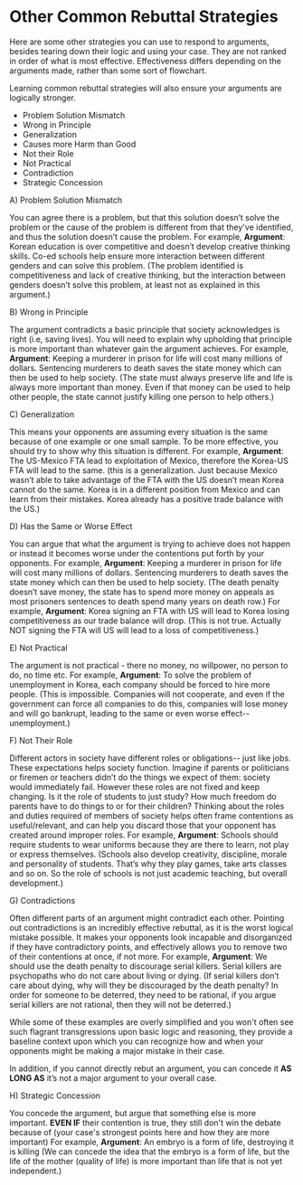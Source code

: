 # Other Common Rebuttal Strategies

Here are some other strategies you can use to respond to arguments, besides tearing down their logic and using your case. They are not ranked in order of what is most effective. Effectiveness differs depending on the arguments made, rather than some sort of flowchart.


Learning common rebuttal strategies will also ensure your arguments are logically stronger.

 * Problem Solution Mismatch
 * Wrong in Principle
 * Generalization
 * Causes more Harm than Good
 * Not their Role
 * Not Practical
 * Contradiction
 * Strategic Concession

A) Problem Solution Mismatch

You can agree there is a problem, but that this solution doesn’t solve the problem or the cause of the problem is different from that they've identified, and thus the solution doesn’t cause the problem.
For example, **Argument**: Korean education is over competitive and doesn’t develop creative thinking skills. Co-ed schools help ensure more interaction between different genders and can solve this problem. (The problem identified is competitiveness and lack of creative thinking, but the interaction between genders doesn’t solve this problem, at least not as explained in this argument.)

B) Wrong in Principle

The argument contradicts a basic principle that society acknowledges is right (i.e, saving lives). You will need to explain why upholding that principle is more important than whatever gain the argument achieves.
For example, **Argument**: Keeping a murderer in prison for life will cost many millions of dollars. Sentencing murderers to death saves the state money which can then be used to help society. (The state must always preserve life and life is always more important than money. Even if that money can be used to help other people, the state cannot justify killing one person to help others.)

C) Generalization

This means your opponents are assuming every situation is the same because of one example or one small sample. To be more effective, you should try to show why this situation is different.
For example, **Argument**: The US-Mexico FTA lead to exploitation of Mexico, therefore the Korea-US FTA will lead to the same. (this is a generalization. Just because Mexico wasn’t able to take advantage of the FTA with the US doesn’t mean Korea cannot do the same. Korea is in a different position from Mexico and can learn from their mistakes. Korea already has a positive trade balance with the US.)

D) Has the Same or Worse Effect

You can argue that what the argument is trying to achieve does not happen or instead it becomes worse under the contentions put forth by your opponents.
For example, **Argument**: Keeping a murderer in prison for life will cost many millions of dollars. Sentencing murderers to death saves the state money which can then be used to help society. (The death penalty doesn’t save money, the state has to spend more money on appeals as most prisoners sentences to death spend many years on death row.)
For example, **Argument**: Korea signing an FTA with US will lead to Korea losing competitiveness as our trade balance will drop. (This is not true. Actually NOT signing the FTA will US will lead to a loss of competitiveness.)

E) Not Practical

The argument is not practical - there no money, no willpower, no person to do, no time etc.
For example, **Argument**: To solve the problem of unemployment in Korea, each company should be forced to hire more people. (This is impossible. Companies will not cooperate, and even if the government can force all companies to do this, companies will lose money and will go bankrupt, leading to the same or even worse effect-- unemployment.)

F) Not Their Role

Different actors in society have different roles or obligations-- just like jobs. These expectations helps society function. Imagine if parents or politicians or firemen or teachers didn’t do the things we expect of them: society would immediately fail. However these roles are not fixed and keep changing. Is it the role of students to just study? How much freedom do parents have to do things to or for their children? Thinking about the roles and duties required of members of society helps often frame contentions as useful/relevant, and can help you discard those that your opponent has created around improper roles.
For example, **Argument**: Schools should require students to wear uniforms because they are there to learn, not play or express themselves. (Schools also develop creativity, discipline, morale and personality of students. That’s why they play games, take arts classes and so on. So the role of schools is not just academic teaching, but overall development.)

G) Contradictions

Often different parts of an argument might contradict each other. Pointing out contradictions is an incredibly effective rebuttal, as it is the worst logical mistake possible. It makes your opponents look incapable and disorganized if they have contradictory points, and effectively allows you to remove two of their contentions at once, if not more.
For example, **Argument**: We should use the death penalty to discourage serial killers. Serial killers are psychopaths who do not care about living or dying. (If serial killers don’t care about dying, why will they be discouraged by the death penalty? In order for someone to be deterred, they need to be rational, if you argue serial killers are not rational, then they will not be deterred.)

While some of these examples are overly simplified and you won't often see such flagrant transgressions upon basic logic and reasoning, they provide a baseline context upon which you can recognize how and when your opponents might be making a major mistake in their case.


In addition, if you cannot directly rebut an argument, you can concede it **AS LONG AS** it’s not a major argument to your overall case.


H) Strategic Concession

You concede the argument, but argue that something else is more important. **EVEN IF** their contention is true, they still don't win the debate because of (your case's strongest points here and how they are more important)
For example, **Argument**: An embryo is a form of life, destroying it is killing (We can concede the idea that the embryo is a form of life, but the life of the mother (quality of life) is more important than life that is not yet independent.)
